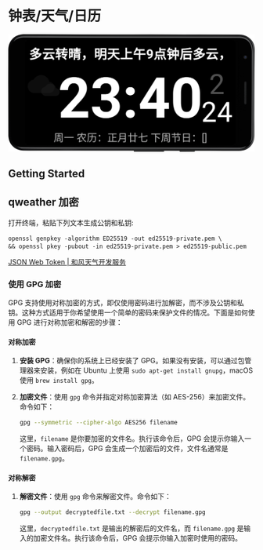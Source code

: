 # 钟表/天气/日历

![](document/main_ui.png)

## Getting Started

## qweather 加密

打开终端，粘贴下列文本生成公钥和私钥:

```shell
openssl genpkey -algorithm ED25519 -out ed25519-private.pem \
&& openssl pkey -pubout -in ed25519-private.pem > ed25519-public.pem
```

[JSON Web Token | 和风天气开发服务](https://dev.qweather.com/docs/authentication/jwt/)

### 使用 GPG 加密

GPG 支持使用对称加密的方式，即仅使用密码进行加解密，而不涉及公钥和私钥。这种方式适用于你希望使用一个简单的密码来保护文件的情况。下面是如何使用 GPG 进行对称加密和解密的步骤：

#### 对称加密

1. **安装 GPG**：确保你的系统上已经安装了 GPG。如果没有安装，可以通过包管理器来安装，例如在 Ubuntu 上使用 `sudo apt-get install gnupg`，macOS 使用 `brew install gpg`。

2. **加密文件**：使用 `gpg` 命令并指定对称加密算法（如 AES-256）来加密文件。命令如下：
   ```bash
   gpg --symmetric --cipher-algo AES256 filename
   ```
   这里，`filename` 是你要加密的文件名。执行该命令后，GPG 会提示你输入一个密码。输入密码后，GPG 会生成一个加密后的文件，文件名通常是 `filename.gpg`。

#### 对称解密

1. **解密文件**：使用 `gpg` 命令来解密文件。命令如下：
   ```bash
   gpg --output decryptedfile.txt --decrypt filename.gpg
   ```
   这里，`decryptedfile.txt` 是输出的解密后的文件名，而 `filename.gpg` 是输入的加密文件名。执行该命令后，GPG 会提示你输入加密时使用的密码。
